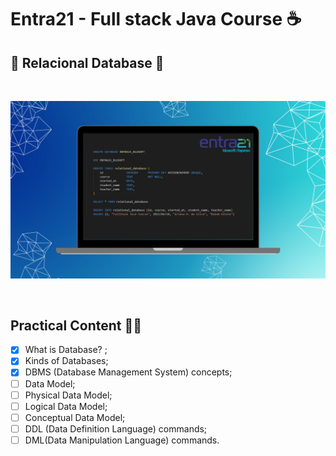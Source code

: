 # Entra21 - Full stack Java Course ☕

## 🎲 Relacional Database 🎲

<br>

![Full stack Java course](/gif_img/cover_relational_database.png)

<br>

## Practical Content ✍🏻


- [x] What is Database? ;
- [x] Kinds of Databases;
- [x] DBMS (Database Management System) concepts;
- [ ] Data Model;
- [ ] Physical Data Model;
- [ ] Logical Data Model;
- [ ] Conceptual Data Model;
- [ ] DDL (Data Definition Language) commands;
- [ ] DML(Data Manipulation Language) commands.